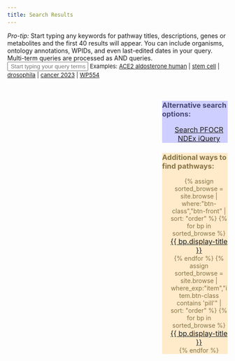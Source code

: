 ```yaml
---
title: Search Results
---
```

<script>
  let hasInputListener = false;
</script>
<script src="/assets/js/simple-jekyll-search-ap.js"></script> 

<script>
  //hide search widget
  document.getElementById("search-widget").style.display = "none";
</script>

<div class="alert alert-primary" role="alert">
  <span title="pro-tip" >
    <i class="fa fa-circle-info"></i>
  </span>
  <i>Pro-tip:</i> Start typing any keywords for pathway titles, descriptions, genes or metabolites and the first 40 results will appear. You can include organisms, ontology annotations, WPIDs, and even last-edited dates in your query. Multi-term queries are processed as AND queries.
</div> 

<div class="search">
  <i class="fa fa-search" aria-hidden="true"></i>
  <input type="text" id="search-input" placeholder="&nbsp;Start typing your query terms here...">
  <span style="font-size: small;">Examples: 
  <a href="search.html?query=ace2 aldosterone human">ACE2 aldosterone human</a> |  
  <a href="search.html?query=stem cell">stem cell</a> |  
  <a href="search.html?query=drosophila">drosophila</a> |  
  <a href="search.html?query=cancer 2023">cancer 2023</a> |  
  <a href="search.html?query=wp554">WP554</a></span>
  <br>
  <img id="loading-gif" src="/assets/img/loading.gif" alt="Loading..." style="display: none;width: 50px;float: left;margin: 25px;">
  <ul id="results-container" style="list-style:none;float:left;width:75%;"></ul>
</div>

<div style="float:right;">
<div class="alert" role="alert" style="width:150px;background-color:#cfcfff;color:#474777;">
  <h3>Alternative search options:</h3> 
  <ul style="list-style:none;margin-left:-5px;text-align:center;">
      <li><a id="pfocr-search" class="btn btn-sm btn-front my-1" style="font-size:medium;width:115px" title="Send query to the Pathway Figure OCR database"
      href=""> Search PFOCR</a></li>
      <li><a class="btn btn-sm btn-front my-1" style="font-size:medium;width:115px" title="Query lists of genes using iQuery"
      href="https://www.ndexbio.org/iquery/" target="_blank"> NDEx iQuery</a></li>
  </ul>
</div> 

<div class="alert" role="alert" style="width:150px;background-color:#ffeaca;color:#857444;">
  <h3>Additional ways to find pathways:</h3> 
  <ul style="list-style:none;margin-left:-5px;text-align:center;">
    {% assign sorted_browse = site.browse | where:"btn-class","btn-front" | sort: "order" %} 
    {% for bp in sorted_browse %}
      <li><a class="btn btn-sm {{bp.btn-class}} my-1" style="font-size:medium;width:105px;" href="{{bp.url}}" title="{{bp.tooltip}}"> {{ bp.display-title }}</a></li>
    {% endfor %}
    {% assign sorted_browse = site.browse | where_exp:"item","item.btn-class contains 'pill'" | sort: "order" %}
    {% for bp in sorted_browse %}
      <li><a class="btn btn-sm {{bp.btn-class}} my-1" style="font-size:medium;width:105px;" href="{{bp.url}}" title="{{bp.tooltip}}"> {{ bp.display-title }}</a></li>
    {% endfor %}   
  </ul>
</div> 
</div>

<script>
SimpleJekyllSearch({
  searchInput: document.getElementById('search-input'),
  resultsContainer: document.getElementById('results-container'),
  json: '/search.json',
  searchResultTemplate: '<table style="border-style:none; padding:0px; margin:0px;"><tr> ' +
        '<td style="width:160px;border-style:none;"><a style="text-decoration:none;" href="{url}" ' + 
        'target="_blank"><img alt="Pathway thumbnail" ' +
         'src="/assets/img/{wpid}/{wpid}-thumb.png"/></a></td>' +
         '<td style="border-style:none;"><a style="font-size:16px;text-decoration:none;color:#1A0DAB;" href="{url}" ' +
         'target="_blank">{title}</a>' +
         '<br/><span style="color:#777777;">{wpid} - {organisms}</span>' +
        '<br/><span style="font-size:13px;">{description}</span>' +
        '<br/><span style="color:#777777;"><i>Last edited: {last-edited}</i></span>' +
        '</td></tr></table>',
  noResultsText: 'No results found',
  limit: 40,
  fuzzy: false,
  exclude: ['url'],
  sortMiddleware: function(a, b) {
    const aNum = parseInt(a.wpid.match(/\d+/)[0]);
    const bNum = parseInt(b.wpid.match(/\d+/)[0]);
    return bNum - aNum;
  }
})
</script>
<script>
function triggerInputEvent() {
  //AP: Support multiple searchboxes and query params
  const searchInput = document.getElementById('search-input')
  const loadingGif = document.getElementById('loading-gif'); // Get the loading gif element
  const searchParams = new URLSearchParams(window.location.search);
  const query = searchParams.get('query');

  loadingGif.style.display = 'block'; // Show the loading gif
  searchInput.value = "performing search..."; 

  const registerInputPromise = new Promise((resolve) => {
    if (hasInputListener) {
      resolve();
    } else {
      const intervalId = setInterval(() => {
        if (hasInputListener) {
          //console.log("now!")
          clearInterval(intervalId);
          resolve();
        } else {
          //console.log("not yet...")
        }
      }, 100);
    }
  });
  registerInputPromise.then(() => {
    //console.log(query);
    loadingGif.style.display = 'none'; // Hide the loading gif
    searchInput.value = query; 
    const inputEvent = new InputEvent('input', { inputType: 'insertText' });
    searchInput.dispatchEvent(inputEvent);
  });
}
triggerInputEvent();

document.getElementById("pfocr-search").addEventListener("click", function() {
    const formElement = document.getElementById("search-input");
    const url = "https://pfocr.wikipathways.org/search.html?query=" + encodeURIComponent(formElement.value);
    window.open(url, '_blank');
});
</script>